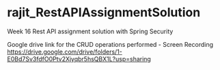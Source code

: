 # rajit_RestAPIAssignmentSolution
Week 16 Rest API assignment solution with Spring Security


Google drive link for the CRUD operations performed - Screen Recording 
https://drive.google.com/drive/folders/1-E0Bd7Sv3fdfO0Ptv2Xjyqbr5hsQBX1L?usp=sharing
